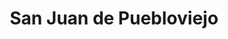 ---
title: San Juan de Puebloviejo
url: /san-juan-de-puebloviejo/
latitude: -1.63
longitude: -79.561
---